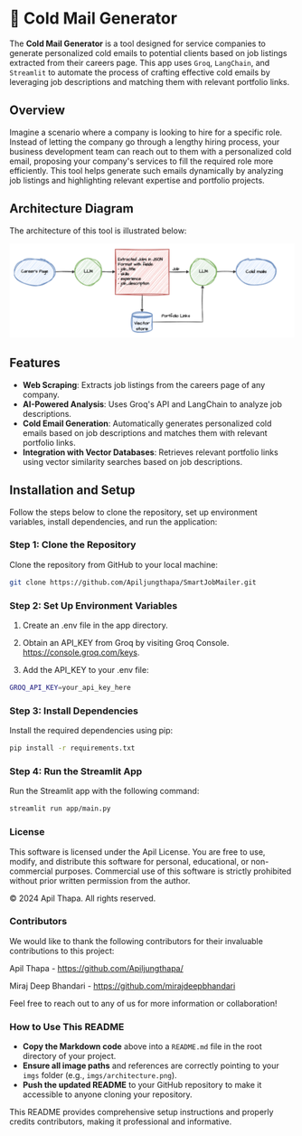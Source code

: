 # 📧 Cold Mail Generator

The **Cold Mail Generator** is a tool designed for service companies to generate personalized cold emails to potential clients based on job listings extracted from their careers page. This app uses `Groq`, `LangChain`, and `Streamlit` to automate the process of crafting effective cold emails by leveraging job descriptions and matching them with relevant portfolio links.

## Overview

Imagine a scenario where a company is looking to hire for a specific role. Instead of letting the company go through a lengthy hiring process, your business development team can reach out to them with a personalized cold email, proposing your company's services to fill the required role more efficiently. This tool helps generate such emails dynamically by analyzing job listings and highlighting relevant expertise and portfolio projects.

## Architecture Diagram

The architecture of this tool is illustrated below:

![Architecture Diagram](imgs/architecture.png)

## Features

- **Web Scraping**: Extracts job listings from the careers page of any company.
- **AI-Powered Analysis**: Uses Groq's API and LangChain to analyze job descriptions.
- **Cold Email Generation**: Automatically generates personalized cold emails based on job descriptions and matches them with relevant portfolio links.
- **Integration with Vector Databases**: Retrieves relevant portfolio links using vector similarity searches based on job descriptions.

## Installation and Setup

Follow the steps below to clone the repository, set up environment variables, install dependencies, and run the application:

### Step 1: Clone the Repository

Clone the repository from GitHub to your local machine:

```bash
git clone https://github.com/Apiljungthapa/SmartJobMailer.git

```

### Step 2: Set Up Environment Variables

1. Create an .env file in the app directory.

2. Obtain an API_KEY from Groq by visiting Groq Console. https://console.groq.com/keys.

3. Add the API_KEY to your .env file:

```bash
GROQ_API_KEY=your_api_key_here


```


### Step 3: Install Dependencies
Install the required dependencies using pip:

```bash
pip install -r requirements.txt

```

### Step 4: Run the Streamlit App

Run the Streamlit app with the following command:

```bash
streamlit run app/main.py
```

### License

This software is licensed under the Apil License. You are free to use, modify, and distribute this software for personal, educational, or non-commercial purposes. Commercial use of this software is strictly prohibited without prior written permission from the author.

© 2024 Apil Thapa. All rights reserved.

### Contributors

We would like to thank the following contributors for their invaluable contributions to this project:

Apil Thapa - https://github.com/Apiljungthapa/

Miraj Deep Bhandari - https://github.com/mirajdeepbhandari

Feel free to reach out to any of us for more information or collaboration!

### How to Use This README

- **Copy the Markdown code** above into a `README.md` file in the root directory of your project.
- **Ensure all image paths** and references are correctly pointing to your `imgs` folder (e.g., `imgs/architecture.png`).
- **Push the updated README** to your GitHub repository to make it accessible to anyone cloning your repository.

This README provides comprehensive setup instructions and properly credits contributors, making it professional and informative.






